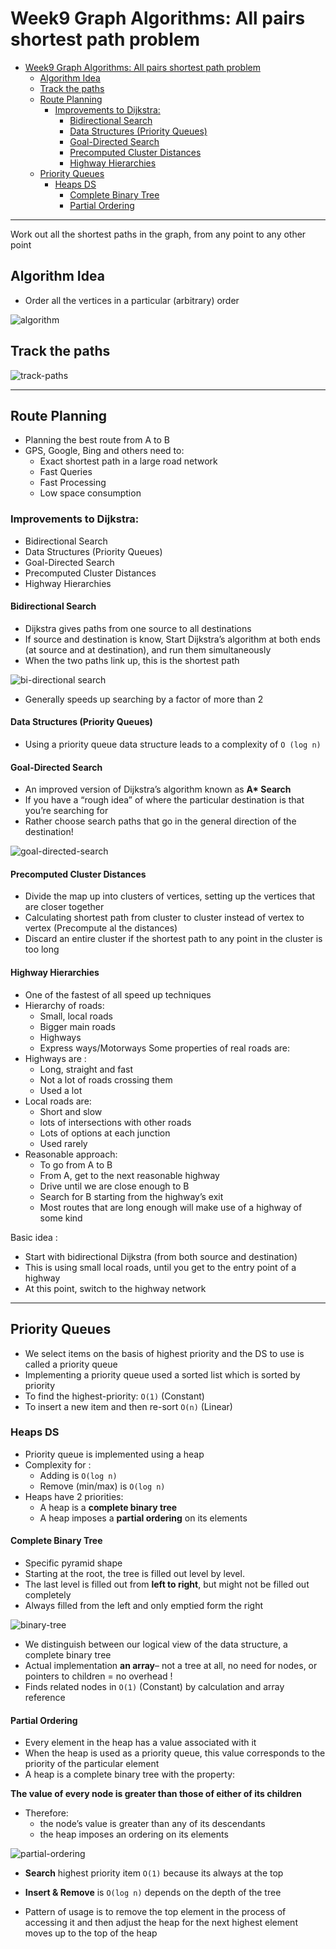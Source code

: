 # Week9 Graph Algorithms: All pairs shortest path problem

- [Week9 Graph Algorithms: All pairs shortest path problem](#week9-graph-algorithms-all-pairs-shortest-path-problem)
  - [Algorithm Idea](#algorithm-idea)
  - [Track the paths](#track-the-paths)
  - [Route Planning](#route-planning)
    - [Improvements to Dijkstra:](#improvements-to-dijkstra)
      - [Bidirectional Search](#bidirectional-search)
      - [Data Structures (Priority Queues)](#data-structures-priority-queues)
      - [Goal-Directed Search](#goal-directed-search)
      - [Precomputed Cluster Distances](#precomputed-cluster-distances)
      - [Highway Hierarchies](#highway-hierarchies)
  - [Priority Queues](#priority-queues)
    - [Heaps DS](#heaps-ds)
      - [Complete Binary Tree](#complete-binary-tree)
      - [Partial Ordering](#partial-ordering)

---

Work out all the shortest paths in the graph, from any
point to any other point

## Algorithm Idea

- Order all the vertices in a particular (arbitrary) order

![algorithm](images/algorithm.png)

## Track the paths

![track-paths](images/track-paths.png)

---

## Route Planning

- Planning the best route from A to B
- GPS, Google, Bing and others need to:
  - Exact shortest path in a large road network
  - Fast Queries
  - Fast Processing
  - Low space consumption

### Improvements to Dijkstra:

- Bidirectional Search
- Data Structures (Priority Queues)
- Goal-Directed Search
- Precomputed Cluster Distances
- Highway Hierarchies

#### Bidirectional Search

- Dijkstra gives paths from one source to all destinations
- If source and destination is know, Start Dijkstra’s algorithm at both ends (at source and at
  destination), and run them simultaneously
- When the two paths link up, this is the shortest path

![bi-directional search](images/bi-directional-search.png)

- Generally speeds up searching by a factor of more than 2

#### Data Structures (Priority Queues)

- Using a priority queue data structure leads to a complexity of `O (log n)`

#### Goal-Directed Search

- An improved version of Dijkstra’s algorithm known as **A\* Search**
- If you have a “rough idea” of where the particular destination is that you’re searching for
- Rather choose search paths that go in the general direction of the destination!

![goal-directed-search](images/goal-directed-search.png)

#### Precomputed Cluster Distances

- Divide the map up into clusters of vertices, setting up the vertices that are closer together
- Calculating shortest path from cluster to cluster instead of vertex to vertex (Precompute al the distances)
- Discard an entire cluster if the shortest path to any point in the cluster is too long

#### Highway Hierarchies

- One of the fastest of all speed up techniques
- Hierarchy of roads:
  - Small, local roads
  - Bigger main roads
  - Highways
  - Express ways/Motorways
    Some properties of real roads are:
- Highways are :
  - Long, straight and fast
  - Not a lot of roads crossing them
  - Used a lot
- Local roads are:
  - Short and slow
  - lots of intersections with other roads
  - Lots of options at each junction
  - Used rarely
- Reasonable approach:
  - To go from A to B
  - From A, get to the next reasonable highway
  - Drive until we are close enough to B
  - Search for B starting from the highway’s exit
  - Most routes that are long enough will make use of a highway of some kind

Basic idea :

- Start with bidirectional Dijkstra (from both source and destination)
- This is using small local roads, until you get to the entry point of a highway
- At this point, switch to the highway network

---

## Priority Queues

- We select items on the basis of highest priority and the DS to use is called a priority queue
- Implementing a priority queue used a sorted list which is sorted by priority
- To find the highest-priority: `O(1)` (Constant)
- To insert a new item and then re-sort `O(n)` (Linear)

### Heaps DS

- Priority queue is implemented using a heap
- Complexity for :
  - Adding is `O(log n)`
  - Remove (min/max) is `O(log n)`
- Heaps have 2 priorities:
  - A heap is a **complete binary tree**
  - A heap imposes a **partial ordering** on its elements

#### Complete Binary Tree

- Specific pyramid shape
- Starting at the root, the tree is filled out level by level.
- The last level is filled out from **left to right**, but might not be filled out completely
- Always filled from the left and only emptied form the right

![binary-tree](images/binary-tree.png)

- We distinguish between our logical view of the data structure, a complete binary tree
- Actual implementation **an array**– not a tree at all, no need for nodes, or pointers to
  children = no overhead !
- Finds related nodes in `O(1)` (Constant) by calculation and array reference

#### Partial Ordering

- Every element in the heap has a value associated with it
- When the heap is used as a priority queue, this value corresponds to the priority of the particular element
- A heap is a complete binary tree with the property:

**The value of every node is greater
than those of either of its children**

- Therefore:
  - the node’s value is greater than any of its descendants
  - the heap imposes an ordering on its elements

![partial-ordering](images/partial-ordering.png)

- **Search** highest priority item `O(1)` because its always at the top
- **Insert & Remove** is `O(log n)` depends on the depth of the tree

- Pattern of usage is to remove the top element in the process of accessing it and then adjust the heap for the next highest element moves up to the top of the heap
